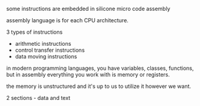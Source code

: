 
some instructions are embedded in silicone
micro code
assembly

assembly language is for each CPU architecture.

3 types of instructions
- arithmetic instructions
- control transfer instructions
- data moving instructions

in modern programming languages, you have variables, classes, functions, but in assembly everything you work with is memory or registers.

the memory is unstructured and it's up to us to utilize it however we want.



2 sections - data and text
